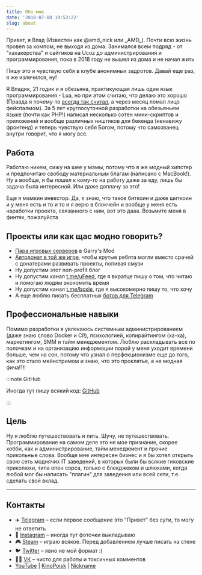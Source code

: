 ```yaml
---
title: Обо мне
date: '2018-07-08 19:53:22'
slug: about
---
```


Привет, я Влад (Известен как @amd\_nick или \_AMD\_). Почти всю жизнь провел за компом, не выходя из дома. Занимался всем подряд - от "хахакерства" и сайтиков на Ucoz до администрирования и программирования, пока в 2018 году не вышел из дома и не начал жить

Пишу это и чувствую себя в клубе анонимных задротов. Давай еще раз, я же излечился, ну!

Я Владик, 21 годик и я обезьяна, практикующая лишь один язык программирования - Lua, но при этом считаю, что делаю это хорошо (Правда я почему-то [всегда так считал](https://t.me/boxie/146), а через месяц ломал лицо фейспалмом). За 5 лет круглосуточной разработки на обезьяньем языке (почти как PHP!) написал несколько сотен мини-скриптов и приложений и вообще различных ништяков для бекенда (ненавижу фронтенд) и теперь чувствую себя Богом, потому что самозванец внутри говорит, что я могу все.

## Работа

Работаю никем, сижу на шее у мамы, потому что я же модный хипстер и предпочитаю свободу материальным благам (написано с MacBook!). Ну а вообще, я бы пошел к кому-то на работу даже за еду, лишь бы задача была интересной. Или даже доплачу за это!

Еще я мамкин инвестор. Да, я знаю, что такое биткоин и даже шиткоин и у меня есть и то и то и я верю в блокчейн и вообще у меня есть наработки проекта, связанного с ним, вот это дааа. Возьмите меня в финтех, пожалуйста

## Проекты или как щас модно говорить?

- [Пара игровых серверов](https://vk.com/trigonim) в Garry's Mod
- [Автодонат в той же игре](kak-mi-delali-avtodonat-dlya-garrys-mod), чтобы крутые ребята могли вместо срачей с донатерами развивать проекты, попивая смузи
- Ну допустим этот non-profit блог
- Ну допустим канал [t.me/uFeed](https://t.me/uFeed), где я вкратце пишу о том, что читаю и помогаю людям экономить время
- Ну допустим канал [t.me/boxie](https://t.me/boxie), где я высокомерно пишу то, что хочу
- А еще люблю писать бесплатных [ботов для Telegram](blog/2019-04-30-my-telegram-bots.md)

## Профессиональные навыки

Помимо разработки я увлекаюсь системным администрированием (даже знаю слово Docker и CI!), психологией, копирайтингом (ха-ха), маркетингом, SMM и тайм менеджментом. Люблю раскладывать все по полочкам и на организацию информации порой у меня уходит времени больше, чем на сон, потому что узнал о перфекционизме еще до того, как это стало мейнстримом и знаю, что это проклятье, а не модная фича!1!!

:::note GitHub

Иногда тут пишу всякий код: [GitHub](https://github.com/AMD-NICK)

:::

## Цель

Ну я люблю путешествовать и пить. Шучу, не путешествовать.
Программирование на самом деле это не мое признание, скорее хобби, как и администрирование, тайм менеджмент и прочие прикольные слова. Вообще мне интересен бизнес и я бы хотел открыть свою сеть моднячих IT заведений, в которых были бы всякие гиковские приколюхи, типа опен сорса, только с блекджеком и шлюхами, когда любой мог бы написать "плагин" для заведения или всей сети, т.е. сделать свой вклад.

* * *

## Контакты

- ✈️ [Telegram](https://t.me/amd_nick) – если первое сообщение это "Привет" без сути, то могу не ответить
- 📸 [Instagram](https://instagram.com/amd_nick) – иногда тут фоточки выкладываю
- 🎮 [Steam](https://steamcommunity.com/profiles/76561198071463189) – играю всякое. Перед добавлением лучше писать на стене
- 🐦 [Twitter](https://twitter.com/amd_nick) – явно не мой формат :(
- 👮‍♀️ [VK](https://vk.me/amd_nick) – чисто для работы и токсичных комментов
- [YouTube](https://www.youtube.com/user/AMDMin) | [KinoPoisk](https://mykp.ru/amd) | [Nickname](https://nick-name.ru/nickname/amd)
